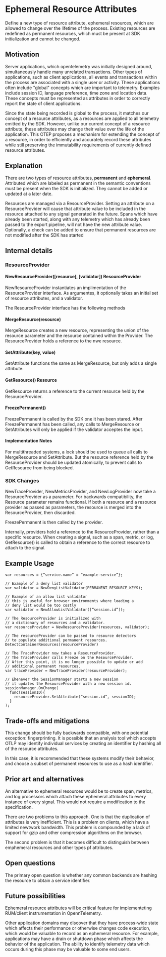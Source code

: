 # Ephemeral Resource Attributes

Define a new type of resource attribute, ephemeral resources, which are allowed to change over the lifetime of the process. Existing resources are redefined as permanent resources, which must be present at SDK initialization and cannot be changed.

## Motivation

Server applications, which opentelemetry was initially designed around, simultaneously handle many unrelated transactions. Other types of applications, such as client applications, all events and transactions within the process are associated with a single user or activity. These applications often include "global" concepts which are important to telemetry. Examples include session ID, language preference, time zone and location data. These concepts must be represented as attributes in order to correctly report the state of client applications.

Since the state being recorded is global to the process, it matches our concept of a resource attributes, as a resources are applied to all telemetry emitted by the SDK. However, unlike our current concept of a resource attribute, these attributes may change their value over the life of the application. This OTEP proposes a mechanism for extending the concept of a resource, in order to efficiently and accurately record these attributes while still preserving the immutability requirements of currently defined resource attributes.

## Explanation

There are two types of resource attributes, **permanent** and **ephemeral**. Attributed which are labeled as permanent in the semantic conventions must be present when the SDK is initialized. They cannot be added or updated at a later date.

Resources are managed via a ResourceProvider. Setting an attribute on a ResourceProvider will cause that attribute value to be included in the resource attached to any signal generated in the future. Spans which have already been started, along with any telemetry which has already been passed to the export pipeline, will not have the new attribute value. Optionally, a check can be added to ensure that permanent resources are not modified after the SDK has started


## Internal details

### ResourceProvider

#### NewResourceProvider([resource], [validator]) ResourceProvider

NewResourceProvider instantiates an implimentation of the ResourceProvider interface. As argumentes, it optionally takes an initial set of resource attributes, and a validator. 

The ResourceProvider interface has the following methods

#### MergeResource(resource)

MergeResource creates a new resource, representing the union of the resource parameter and the resource contained within the Provider. The ResourceProvider holds a reference to the nwe resource.

#### SetAttribute(key, value)

SetAttribute functions the same as MergeResource, but only adds a single attribute.

#### GetResource() Resource

GetResource returns a reference to the current resource held by the ResourceProvider.

#### FreezePermanent()

FreezePermanent is called by the SDK one it has been stared. After FreezePermanent has been called, any calls to MergeResource or SetAttributes will only be applied if the validator acceptes the input.

#### Implementation Notes

For multithreaded systems, a lock should be used to queue all calls to MergeResource and SetAttribute. But the resource reference held by the ResourceProvider should be updated atomically, to prevent calls to GetResource from being blocked.

### SDK Changes

NewTraceProvider, NewMetricsProvider, and NewLogProvider now take a ResourceProvider as a parameter. For backwards compatibility, the Resource parameter remains functional. If both a resource and a resource provider as passed as parameters, the resource is merged into the ResourceProvider, then discarded.

FreezePermanent is then called by the provider.

Internally, providers hold a reference to the ResourceProvider, rather than a specific resource. When creating a signal, such as a span, metric, or log, GetResource() is called to obtain a reference to the correct resource to attach to the signal.

## Example Usage

```
var resources = {“service.name” = “example-service”};

// Example of a deny list validator
var validator = NewDenyListValidator(PERMANENT_RESOURCE_KEYS);

// Example of an allow list validator
// this is useful for browser environments where loading a 
// deny list would be too costly
var validator = NewAllowListValidator([“session.id”]);

// The ResourceProvider is initialized with
// a dictionary of resources and a validator.
var resourceProvider = NewResourceProvider(resources, validator);

// The resourceProvider can be passed to resource detectors 
// to populate additional permanent resources.
DetectContainerResources(resourceProvider)

// The TraceProvider now takes a ResourceProvider.
// The TraceProvider calls Freeze on the ResourceProvider.
// After this point, it is no longer possible to update or add
// additional permanent resources.
var traceProvider = NewTraceProvider(resourceProvider);

// Ehenever the SessionManager starts a new session
// it updates the ResourceProvider with a new session id.
sessionManager.OnChange(
  func(sessionID){
    resourceProvider.SetAttribute(“session.id”, sessionID);
  }
);

```


## Trade-offs and mitigations

This change should be fully backwards compatible, with one potential exception: fingerprinting. It is possible that an analysis tool which accepts OTLP may identify individual services by creating an identifier by hashing all of the resource attributes. 

In this case, it is recommended that these systems modify their behavior, and choose a subset of permanent resources to use as a hash identifier.

## Prior art and alternatives

An alternative to ephemeral resources would be to create span, metrics, and log processors which attach these ephemeral attributes to every instance of every signal. This would not require a modification to the specification.

There are two problems to this approach. One is that the duplication of attributes is very inefficient. This is a problem on clients, which have a limited newtwork bandwidth. This problem is compounded by a lack of support for gzip and other compression algorithms on the browser.

The second problem is that it becomes difficult to distinguish between emphemeral resources and other types pf attributes. 

## Open questions

The primary open question is whether any common backends are hashing the resource to obtain a service identifier.

## Future possibilities

Ephemeral resource attributes will be critical feature for implementeting RUM/client instrumentation in OpennTelemetry. 

Other application domains may discover that they have process-wide state which affects their performance or otherwise changes code execution, which would be valuable to record as an ephemeral resource. For example, applications may have a drain or shutdown phase which affects the behavior of the application. The ability to identify telemetry data which occurs during this phase may be valuable to some end users.